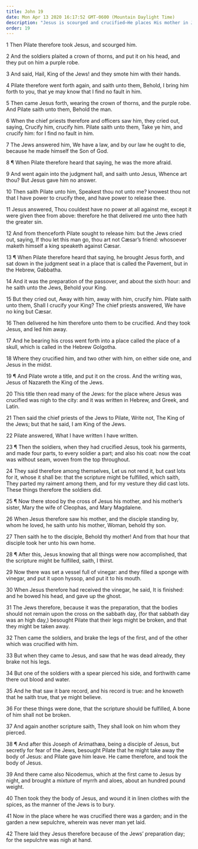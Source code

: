 ```yaml
---
title: John 19
date: Mon Apr 13 2020 16:17:52 GMT-0600 (Mountain Daylight Time)
description: "Jesus is scourged and crucified—He places His mother in John’s care—He dies and His side is pierced with a spear—He is buried in the tomb of Joseph of Arimathæa."
order: 19
---
```


1 Then Pilate therefore took Jesus, and scourged him.

2 And the soldiers plaited a crown of thorns, and put it on his head, and they put on him a purple robe.

3 And said, Hail, King of the Jews! and they smote him with their hands.

4 Pilate therefore went forth again, and saith unto them, Behold, I bring him forth to you, that ye may know that I find no fault in him.

5 Then came Jesus forth, wearing the crown of thorns, and the purple robe. And Pilate saith unto them, Behold the man.

6 When the chief priests therefore and officers saw him, they cried out, saying, Crucify him, crucify him. Pilate saith unto them, Take ye him, and crucify him: for I find no fault in him.

7 The Jews answered him, We have a law, and by our law he ought to die, because he made himself the Son of God.

8 ¶ When Pilate therefore heard that saying, he was the more afraid.

9 And went again into the judgment hall, and saith unto Jesus, Whence art thou? But Jesus gave him no answer.

10 Then saith Pilate unto him, Speakest thou not unto me? knowest thou not that I have power to crucify thee, and have power to release thee.

11 Jesus answered, Thou couldest have no power at all against me, except it were given thee from above: therefore he that delivered me unto thee hath the greater sin.

12 And from thenceforth Pilate sought to release him: but the Jews cried out, saying, If thou let this man go, thou art not Cæsar’s friend: whosoever maketh himself a king speaketh against Cæsar.

13 ¶ When Pilate therefore heard that saying, he brought Jesus forth, and sat down in the judgment seat in a place that is called the Pavement, but in the Hebrew, Gabbatha.

14 And it was the preparation of the passover, and about the sixth hour: and he saith unto the Jews, Behold your King.

15 But they cried out, Away with him, away with him, crucify him. Pilate saith unto them, Shall I crucify your King? The chief priests answered, We have no king but Cæsar.

16 Then delivered he him therefore unto them to be crucified. And they took Jesus, and led him away.

17 And he bearing his cross went forth into a place called the place of a skull, which is called in the Hebrew Golgotha.

18 Where they crucified him, and two other with him, on either side one, and Jesus in the midst.

19 ¶ And Pilate wrote a title, and put it on the cross. And the writing was, Jesus of Nazareth the King of the Jews.

20 This title then read many of the Jews: for the place where Jesus was crucified was nigh to the city: and it was written in Hebrew, and Greek, and Latin.

21 Then said the chief priests of the Jews to Pilate, Write not, The King of the Jews; but that he said, I am King of the Jews.

22 Pilate answered, What I have written I have written.

23 ¶ Then the soldiers, when they had crucified Jesus, took his garments, and made four parts, to every soldier a part; and also his coat: now the coat was without seam, woven from the top throughout.

24 They said therefore among themselves, Let us not rend it, but cast lots for it, whose it shall be: that the scripture might be fulfilled, which saith, They parted my raiment among them, and for my vesture they did cast lots. These things therefore the soldiers did.

25 ¶ Now there stood by the cross of Jesus his mother, and his mother’s sister, Mary the wife of Cleophas, and Mary Magdalene.

26 When Jesus therefore saw his mother, and the disciple standing by, whom he loved, he saith unto his mother, Woman, behold thy son.

27 Then saith he to the disciple, Behold thy mother! And from that hour that disciple took her unto his own home.

28 ¶ After this, Jesus knowing that all things were now accomplished, that the scripture might be fulfilled, saith, I thirst.

29 Now there was set a vessel full of vinegar: and they filled a sponge with vinegar, and put it upon hyssop, and put it to his mouth.

30 When Jesus therefore had received the vinegar, he said, It is finished: and he bowed his head, and gave up the ghost.

31 The Jews therefore, because it was the preparation, that the bodies should not remain upon the cross on the sabbath day, (for that sabbath day was an high day,) besought Pilate that their legs might be broken, and that they might be taken away.

32 Then came the soldiers, and brake the legs of the first, and of the other which was crucified with him.

33 But when they came to Jesus, and saw that he was dead already, they brake not his legs.

34 But one of the soldiers with a spear pierced his side, and forthwith came there out blood and water.

35 And he that saw it bare record, and his record is true: and he knoweth that he saith true, that ye might believe.

36 For these things were done, that the scripture should be fulfilled, A bone of him shall not be broken.

37 And again another scripture saith, They shall look on him whom they pierced.

38 ¶ And after this Joseph of Arimathæa, being a disciple of Jesus, but secretly for fear of the Jews, besought Pilate that he might take away the body of Jesus: and Pilate gave him leave. He came therefore, and took the body of Jesus.

39 And there came also Nicodemus, which at the first came to Jesus by night, and brought a mixture of myrrh and aloes, about an hundred pound weight.

40 Then took they the body of Jesus, and wound it in linen clothes with the spices, as the manner of the Jews is to bury.

41 Now in the place where he was crucified there was a garden; and in the garden a new sepulchre, wherein was never man yet laid.

42 There laid they Jesus therefore because of the Jews’ preparation day; for the sepulchre was nigh at hand.
